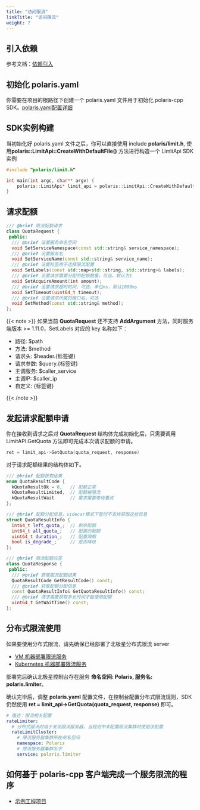 ```yaml
---
title: "访问限流"
linkTitle: "访问限流"
weight: 7
---
```


## 引入依赖

参考文档：[依赖引入](/docs/使用指南/c++应用开发/sdk/依赖引入/)

## 初始化 polaris.yaml

你需要在项目的根路径下创建一个 polaris.yaml 文件用于初始化 polaris-cpp SDK。[polaris.yaml配置详细](https://github.com/polarismesh/polaris-cpp/blob/main/polaris.yaml.template)


## SDK实例构建

当初始化好 polaris.yaml 文件之后，你可以直接使用 include **polaris/limit.h**, 使用**polaris::LimitApi::CreateWithDefaultFile()** 方法进行构造一个 LimitApi SDK 实例

```cpp
#include "polaris/limit.h"

int main(int argc, char** argv) {
    polaris::LimitApi* limit_api = polaris::LimitApi::CreateWithDefaultFile();
}
```

## 请求配额

```cpp
/// @brief 限流配额请求
class QuotaRequest {
 public:
  /// @brief 设置服务命名空间
  void SetServiceNamespace(const std::string& service_namespace);
  /// @brief 设置服务名
  void SetServiceName(const std::string& service_name);
  /// @brief 设置标签用于选择限流配置
  void SetLabels(const std::map<std::string, std::string>& labels);
  /// @brief 设置请求需要分配的配额数量，可选，默认为1
  void SetAcquireAmount(int amount);
  /// @brief 设置请求超时时间，可选，单位ms，默认1000ms
  void SetTimeout(uint64_t timeout);
  /// @brief 设置请求所属的接口名，可选
  void SetMethod(const std::string& method);
};
```

{{< note >}}
如果当前 **QuotaRequest** 还不支持 **AddArgument** 方法，同时服务端版本 >= 1.11.0，SetLabels 对应的 key 名称如下：

- 路径: $path
- 方法: $method
- 请求头: $header.{标签键}
- 请求参数: $query.{标签键}
- 主调服务: $caller_service
- 主调IP: $caller_ip
- 自定义: {标签键}

{{< /note >}}


## 发起请求配额申请

你在接收到请求之后对 **QuotaRequest** 结构体完成初始化后，只需要调用 LimitAPI.GetQuota 方法即可完成本次请求配额的申请。

```cpp
ret = limit_api->GetQuota(quota_request, response)
```

对于请求配额结果的结构体如下。

```cpp
/// @brief 配额获取结果
enum QuotaResultCode {
  kQuotaResultOk = 0,   // 配额正常
  kQuotaResultLimited,  // 配额被限流
  kQuotaResultWait      // 需求需要等待重试
};

/// @brief 配额分配信息，sidecar模式下暂时不支持获取这些信息
struct QuotaResultInfo {
  int64_t left_quota_;  // 剩余配额
  int64_t all_quota_;   // 配置的配额
  uint64_t duration_;   // 配置周期
  bool is_degrade_;     // 是否降级
};

/// @brief 限流配额应答
class QuotaResponse {
 public:
  /// @brief 获取限流配额结果
  QuotaResultCode GetResultCode() const;
  /// @brief 获取配额分配信息
  const QuotaResultInfo& GetQuotaResultInfo() const;
  /// @brief 请求需要获取多长时间才能使用配额
  uint64_t GetWaitTime() const;
};
```


## 分布式限流使用

如果要使用分布式限流，请先确保已经部署了北极星分布式限流 server

- [VM 机器部署限流服务](/docs/使用指南/服务端安装/集群版安装/#安装分布式限流组件)
- [Kubernetes 机器部署限流服务](/docs/使用指南/服务端安装/集群版安装/#安装分布式限流组件-1)

部署完后确认北极星控制台存在服务 **命名空间: Polaris, 服务名: polaris.limiter**。

确认完毕后，调整 **polaris.yaml** 配置文件，在控制台配置分布式限流规则，SDK 仍然使用 **ret = limit_api->GetQuota(quota_request, response)** 即可。

```yaml
# 描述：限流相关配置
rateLimiter:
  # 分布式限流时用于发现限流服务器，当规则中未配置限流集群时使用该配置
  rateLimitCluster:
    # 限流服务器集群所在命名空间
    namespace: Polaris
    # 限流服务器集群名字
    service: polaris.limiter
```

## 如何基于 polaris-cpp 客户端完成一个服务限流的程序

- [示例工程项目](https://github.com/polarismesh/polaris-cpp/tree/main/examples/rate_limit)




